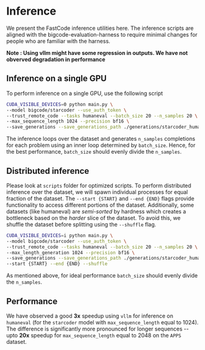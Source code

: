 # Inference

We present the FastCode inference utilities here. The inference scripts are aligned with the bigcode-evaluation-harness to require minimal changes for people who are familiar with the harness.

**Note : Using vllm might have some regression in outputs. We have not obverved degradation in performance**

## Inference on a single GPU
To perform inference on a single GPU, use the following script
```bash
CUDA_VISIBLE_DEVICES=0 python main.py \
--model bigcode/starcoder --use_auth_token \
--trust_remote_code --tasks humaneval --batch_size 20 --n_samples 20 \
--max_sequence_length 1024 --precision bf16 \
--save_generations --save_generations_path ./generations/starcoder_humaneval_generations.json
```
The inference loops over the dataset and generates `n_samples` completions for each problem using an inner loop determined by `batch_size`. Hence, for the best performance, `batch_size` should evenly divide the `n_samples`. 

## Distributed inference
Please look at `scripts` folder for optimized scripts. 
To perform distributed inference over the dataset, we will spawn individual processes for equal fraction of the dataset. The `--start {START}` and `--end {END}` flags provide functionality to access different portions of the dataset. Additionally, some datasets (like humaneval) are _semi-sorted_ by hardness which creates a bottleneck based on the _harder_ slice of the dataset. To avoid this, we shuffle the dataset before splitting using the `--shuffle` flag.

```bash
CUDA_VISIBLE_DEVICES=i python main.py \
--model bigcode/starcoder --use_auth_token \
--trust_remote_code --tasks humaneval --batch_size 20 --n_samples 20 \
--max_length_generation 1024 --precision bf16 \
--save_generations --save_generations_path ./generations/starcoder_humaneval_generations.json \
--start {START} --end {END} --shuffle
```

As mentioned above, for ideal performance `batch_size` should evenly divide the `n_samples`. 

## Performance
We have observed a good **3x** speedup using `vllm` for inference on `humaneval` (for the `starcoder` model with `max_sequence_length` equal to 1024). The difference is significantly more pronounced for longer sequences -- upto **20x** speedup for `max_sequence_length` equal to 2048 on the `APPS` dataset.
